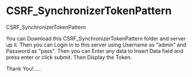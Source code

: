 # CSRF_SynchronizerTokenPattern
CSRF_SynchronizerTokenPattern

You can Download this CSRF_SynchronizerTokenPattern folder and server up it.
Then you can Login in to this server using Username as "admin" and Password as "pass".
Then you can Enter any data to Insert Data field and press enter or click submit.
Then Display the Token.


Thank You!.....
